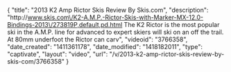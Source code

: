 {
    "title": "2013 K2 Amp Rictor Skis Review By Skis.com",
    "description": "http:\/\/www.skis.com\/K2-A.M.P.-Rictor-Skis-with-Marker-MX-12.0-Bindings-2013\/273819P,default,pd.html  The K2 Rictor is the most popular ski in the A.M.P. line for advanced to expert skiers will ski on an off the trail. At 80mm underfoot the Rictor can carv",
    "videoid": "3766358",
    "date_created": "1411361178",
    "date_modified": "1418182011",
    "type": "captivate",
    "layout": "video",
    "url": "\/v\/2013-k2-amp-rictor-skis-review-by-skis-com\/3766358"
}